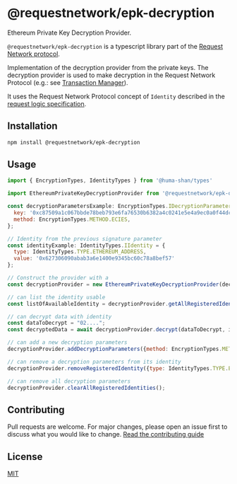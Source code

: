 # @requestnetwork/epk-decryption

Ethereum Private Key Decryption Provider.

`@requestnetwork/epk-decryption` is a typescript library part of the [Request Network protocol](https://github.com/RequestNetwork/requestNetwork).

Implementation of the decryption provider from the private keys.
The decryption provider is used to make decryption in the Request Network Protocol (e.g.: see [Transaction Manager](/packages/transaction-manager)).

It uses the Request Network Protocol concept of `Identity` described in the [request logic specification](/packages/request-logic/specs/request-logic-specification.md).

## Installation

```bash
npm install @requestnetwork/epk-decryption
```

## Usage

```javascript
import { EncryptionTypes, IdentityTypes } from '@huma-shan/types'

import EthereumPrivateKeyDecryptionProvider from '@requestnetwork/epk-decryption'

const decryptionParametersExample: EncryptionTypes.IDecryptionParameters = {
  key: '0xc87509a1c067bbde78beb793e6fa76530b6382a4c0241e5e4a9ec0a0f44dc0d3',
  method: EncryptionTypes.METHOD.ECIES,
};

// Identity from the previous signature parameter
const identityExample: IdentityTypes.IIdentity = {
  type: IdentityTypes.TYPE.ETHEREUM_ADDRESS,
  value: '0x627306090abab3a6e1400e9345bc60c78a8bef57'
};

// Construct the provider with a
const decryptionProvider = new EthereumPrivateKeyDecryptionProvider(decryptionParametersExample);

// can list the identity usable
const listOfAvailableIdentity = decryptionProvider.getAllRegisteredIdentities(); // [identityExample]

// can decrypt data with identity
const dataToDecrypt = "02....";
const decryptedData = await decryptionProvider.decrypt(dataToDecrypt, identityExample); // "Decrypted data..."

// can add a new decryption parameters
decryptionProvider.addDecryptionParameters({method: EncryptionTypes.METHOD.ECIES, key: ...});

// can remove a decryption parameters from its identity
decryptionProvider.removeRegisteredIdentity({type: IdentityTypes.TYPE.ETHEREUM_ADDRESS, value: ...});

// can remove all decryption parameters
decryptionProvider.clearAllRegisteredIdentities();
```

## Contributing

Pull requests are welcome. For major changes, please open an issue first to discuss what you would like to change.
[Read the contributing guide](/CONTRIBUTING.md)

## License

[MIT](/LICENSE)
